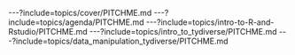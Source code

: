 ---?include=topics/cover/PITCHME.md
---?include=topics/agenda/PITCHME.md
---?include=topics/intro-to-R-and-Rstudio/PITCHME.md
---?include=topics/intro_to_tydiverse/PITCHME.md
---?include=topics/data_manipulation_tydiverse/PITCHME.md

